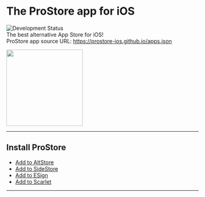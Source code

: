 # The ProStore app for iOS
![Development Status](https://img.shields.io/badge/status-in%20development-yellow)  
The best alternative App Store for iOS!  
ProStore app source URL: https://prostore-ios.github.io/apps.json

<img src="https://github.com/ProStore-iOS/ProStore/blob/main/Sources/prostore/Assets.xcassets/AppIcon.appiconset/Icon-1024.png?raw=true" width="200" />

---

## Install ProStore

- <a href="https://ProStore-iOS.github.io/sourceRedirect.html?app=altstore&path=source">Add to AltStore</a>  
- <a href="https://ProStore-iOS.github.io/sourceRedirect.html?app=sidestore&path=source">Add to SideStore</a>  
- <a href="https://ProStore-iOS.github.io/sourceRedirect.html?app=esign&path=addsource">Add to ESign</a>  
- <a href="https://ProStore-iOS.github.io/sourceRedirect.html?app=scarlet&path=repo">Add to Scarlet</a>

---

<!--
## Gallery
<img src="gallery/Screenshot1.png" width="550">&nbsp;
<img src="gallery/Screenshot2.png" width="550">&nbsp;
<img src="gallery/Screenshot3.png" width="550">&nbsp;
<img src="gallery/Screenshot4.png" width="550">&nbsp;
<img src="gallery/Screenshot5.png" width="550">
-->
